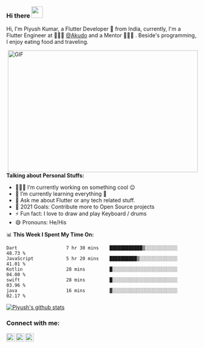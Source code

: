 ### Hi there <img src="https://emojis.slackmojis.com/emojis/images/1577305505/7373/hand_wave.gif?1577305505" width="30"/>

Hi, I'm Piyush Kumar, a Flutter Developer 🚀 from India, currently, I'm a Flutter Engineer at 🙍🏽‍♂️ [@Akudo](https://www.akudo.in/) and a Mentor 👨🏽‍💼 . Beside's programming, I enjoy eating food and traveling.

  <img align="right" alt="GIF" src="https://github.com/abhisheknaiidu/abhisheknaiidu/blob/master/code.gif?raw=true" width="500" height="320" />
  
**Talking about Personal Stuffs:**

- 👨🏽‍💻 I’m currently working on something cool :wink:
- 🌱 I’m currently learning everything 🤣
- 💬 Ask me about Flutter or any tech related stuff.
- 🥅 2021 Goals: Contribute more to Open Source projects
- ⚡ Fun fact: I love to draw and play Keyboard / drums
- 😄 Pronouns: He/His

📊 **This Week I Spent My Time On:**
<!--START_SECTION:waka-->
```text
Dart                  7 hr 30 mins    ████████████▒░░░░░░░░░░░░   48.73 % 
JavaScript            5 hr 20 mins    ██████████▒░░░░░░░░░░░░░░   41.01 % 
Kotlin                28 mins         █░░░░░░░░░░░░░░░░░░░░░░░░   04.00 % 
swift                 28 mins         █░░░░░░░░░░░░░░░░░░░░░░░░   03.96 % 
java                  16 mins         ▓░░░░░░░░░░░░░░░░░░░░░░░░   02.17 % 
```
<!--END_SECTION:waka-->
<a href="https://github.com/Piyushhhhh">
 <img align="center" src="https://github-readme-stats.vercel.app/api?username=Piyushhhhh&show_icons=true&theme=light&line_height=27" alt="Piyush's github stats"/>
</a>

### Connect with me:

[<img align="left" alt="codeSTACKr | Twitter" width="22px" src="https://cdn.jsdelivr.net/npm/simple-icons@v3/icons/twitter.svg" />][twitter]
[<img align="left" alt="codeSTACKr | LinkedIn" width="22px" src="https://cdn.jsdelivr.net/npm/simple-icons@v3/icons/linkedin.svg" />][linkedin]
[<img align="left" alt="codeSTACKr | Instagram" width="22px" src="https://cdn.jsdelivr.net/npm/simple-icons@v3/icons/instagram.svg" />][instagram]



[twitter]: https://twitter.com/Piyush12295
[instagram]: https://instagram.com/awsumstic
[linkedin]: https://linkedin.com/in/piyush-kumar-0843b514b
